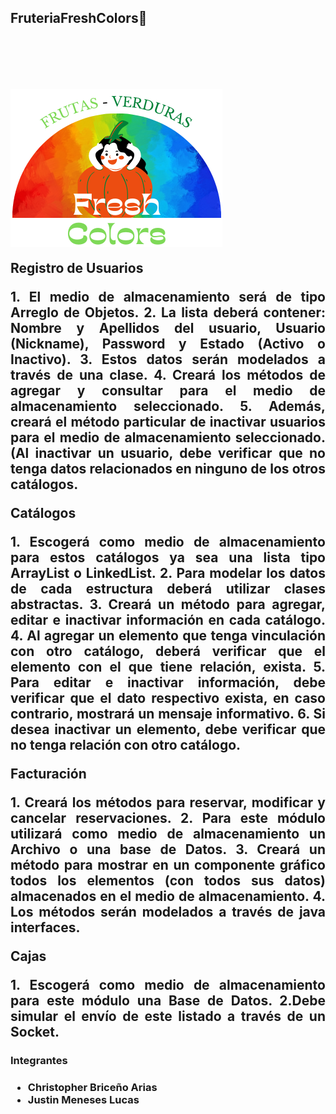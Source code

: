 
<h2>FruteriaFreshColors🍉 <h2>
<br><br>

<img align="center"
   src="https://github.com/ChristoperBA/FruteriaFreshColors/blob/main/FruteriaFreshColors/src/test/java/com/mycompany/images/LogoMax.png"/>
<p align="justify">Registro de Usuarios
</p>
<p align="justify">1. El medio de almacenamiento será de tipo Arreglo de Objetos.
2. La lista deberá contener: Nombre y Apellidos del usuario, Usuario (Nickname),
Password y Estado (Activo o Inactivo).
3. Estos datos serán modelados a través de una clase.
4. Creará los métodos de agregar y consultar para el medio de almacenamiento
seleccionado.
5. Además, creará el método particular de inactivar usuarios para el medio de
almacenamiento seleccionado. (Al inactivar un usuario, debe verificar que no
tenga datos relacionados en ninguno de los otros catálogos. </p>
<p align="justify">Catálogos </p>
<p align="justify">1. Escogerá como medio de almacenamiento para estos catálogos ya sea una lista
tipo ArrayList o LinkedList.
2. Para modelar los datos de cada estructura deberá utilizar clases abstractas.
3. Creará un método para agregar, editar e inactivar información en cada catálogo.
4. Al agregar un elemento que tenga vinculación con otro catálogo, deberá
verificar que el elemento con el que tiene relación, exista.
5. Para editar e inactivar información, debe verificar que el dato respectivo exista,
en caso contrario, mostrará un mensaje informativo.
6. Si desea inactivar un elemento, debe verificar que no tenga relación con otro
catálogo.  </p>
<p align="justify">Facturación </p>
<p align="justify">1. Creará los métodos para reservar, modificar y cancelar reservaciones.
2. Para este módulo utilizará como medio de almacenamiento un Archivo o una
base de Datos.
3. Creará un método para mostrar en un componente gráfico todos los elementos (con
todos sus datos) almacenados en el medio de almacenamiento.
4. Los métodos serán modelados a través de java interfaces.  </p>
<p align="justify">Cajas </p>
<p align="justify">1. Escogerá como medio de almacenamiento para este módulo una Base de Datos.
2.Debe simular el envío de este listado a través de un Socket. </p>
<h3>Integrantes<h3>
<ul type="disc">
  <li>Christopher Briceño Arias </li>
  <li>Justin Meneses Lucas </li>
<ul>










